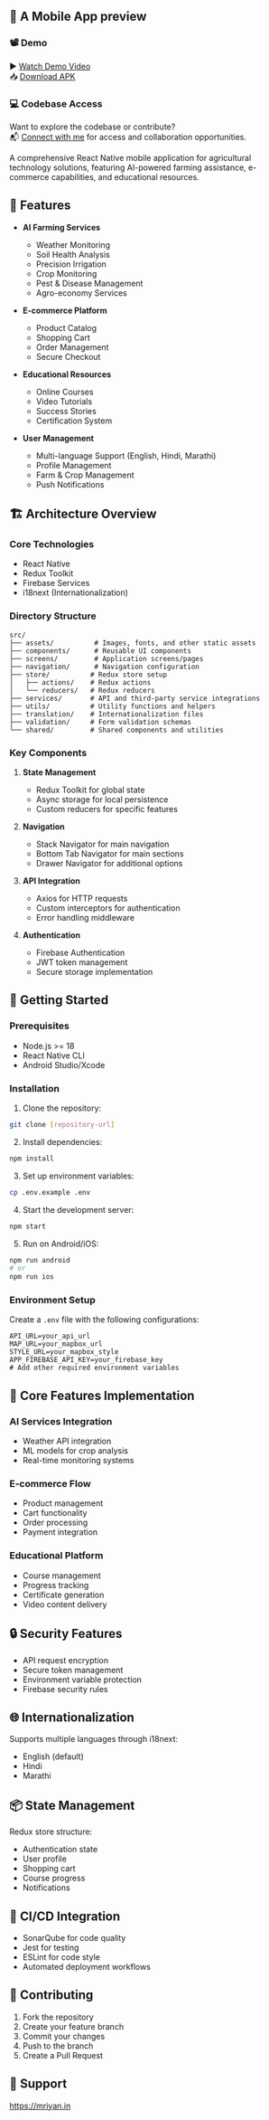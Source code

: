 ## 📱 A Mobile App preview

### 📽 Demo

▶️ [Watch Demo Video](https://drive.google.com/file/d/1IrVlmvNAxi8beF0-jue8-eVpOicnV9nh/view?usp=sharing)  
📥 [Download APK](https://drive.google.com/file/d/15xxK29fRWqaGmjYZRDXiq-TkjQy5pRvQ/view?usp=sharing)

### 💻 Codebase Access

Want to explore the codebase or contribute?  
📬 [Connect with me](https://mriyan.in) for access and collaboration opportunities.


A comprehensive React Native mobile application for agricultural technology solutions, featuring AI-powered farming assistance, e-commerce capabilities, and educational resources.

## 🌟 Features

- **AI Farming Services**
  - Weather Monitoring
  - Soil Health Analysis
  - Precision Irrigation
  - Crop Monitoring
  - Pest & Disease Management
  - Agro-economy Services

- **E-commerce Platform**
  - Product Catalog
  - Shopping Cart
  - Order Management
  - Secure Checkout

- **Educational Resources**
  - Online Courses
  - Video Tutorials
  - Success Stories
  - Certification System

- **User Management**
  - Multi-language Support (English, Hindi, Marathi)
  - Profile Management
  - Farm & Crop Management
  - Push Notifications

## 🏗 Architecture Overview

### Core Technologies
- React Native
- Redux Toolkit
- Firebase Services
- i18next (Internationalization)

### Directory Structure
```
src/
├── assets/          # Images, fonts, and other static assets
├── components/      # Reusable UI components
├── screens/         # Application screens/pages
├── navigation/      # Navigation configuration
├── store/          # Redux store setup
│   ├── actions/    # Redux actions
│   └── reducers/   # Redux reducers
├── services/       # API and third-party service integrations
├── utils/          # Utility functions and helpers
├── translation/    # Internationalization files
├── validation/     # Form validation schemas
└── shared/         # Shared components and utilities
```

### Key Components

1. **State Management**
   - Redux Toolkit for global state
   - Async storage for local persistence
   - Custom reducers for specific features

2. **Navigation**
   - Stack Navigator for main navigation
   - Bottom Tab Navigator for main sections
   - Drawer Navigator for additional options

3. **API Integration**
   - Axios for HTTP requests
   - Custom interceptors for authentication
   - Error handling middleware

4. **Authentication**
   - Firebase Authentication
   - JWT token management
   - Secure storage implementation

## 🚀 Getting Started

### Prerequisites
- Node.js >= 18
- React Native CLI
- Android Studio/Xcode

### Installation

1. Clone the repository:
```bash
git clone [repository-url]
```

2. Install dependencies:
```bash
npm install
```

3. Set up environment variables:
```bash
cp .env.example .env
```

4. Start the development server:
```bash
npm start
```

5. Run on Android/iOS:
```bash
npm run android
# or
npm run ios
```

### Environment Setup

Create a `.env` file with the following configurations:
```env
API_URL=your_api_url
MAP_URL=your_mapbox_url
STYLE_URL=your_mapbox_style
APP_FIREBASE_API_KEY=your_firebase_key
# Add other required environment variables
```

## 📱 Core Features Implementation

### AI Services Integration
- Weather API integration
- ML models for crop analysis
- Real-time monitoring systems

### E-commerce Flow
- Product management
- Cart functionality
- Order processing
- Payment integration

### Educational Platform
- Course management
- Progress tracking
- Certificate generation
- Video content delivery

## 🔒 Security Features

- API request encryption
- Secure token management
- Environment variable protection
- Firebase security rules

## 🌐 Internationalization

Supports multiple languages through i18next:
- English (default)
- Hindi
- Marathi

## 📦 State Management

Redux store structure:
- Authentication state
- User profile
- Shopping cart
- Course progress
- Notifications

## 🔄 CI/CD Integration

- SonarQube for code quality
- Jest for testing
- ESLint for code style
- Automated deployment workflows

## 📝 Contributing

1. Fork the repository
2. Create your feature branch
3. Commit your changes
4. Push to the branch
5. Create a Pull Request

## 🤝 Support
https://mriyan.in

